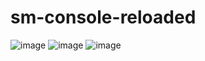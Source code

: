 # sm-console-reloaded

![image](https://github.com/Meowlan/sm-console-reloaded/assets/69299012/b9490c1f-8d96-4f9f-98dc-ecfa04869279)
![image](https://github.com/Meowlan/sm-console-reloaded/assets/69299012/49f62ee8-ec07-4ff7-92c8-e34f068a867e)
![image](https://github.com/Meowlan/sm-console-reloaded/assets/69299012/061f24e1-c5c4-446a-a97d-820a5bde82fd)
